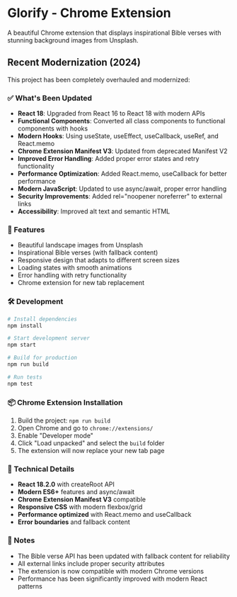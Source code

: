 # Glorify - Chrome Extension

A beautiful Chrome extension that displays inspirational Bible verses with stunning background images from Unsplash.

## Recent Modernization (2024)

This project has been completely overhauled and modernized:

### ✅ What's Been Updated

- **React 18**: Upgraded from React 16 to React 18 with modern APIs
- **Functional Components**: Converted all class components to functional components with hooks
- **Modern Hooks**: Using useState, useEffect, useCallback, useRef, and React.memo
- **Chrome Extension Manifest V3**: Updated from deprecated Manifest V2
- **Improved Error Handling**: Added proper error states and retry functionality
- **Performance Optimization**: Added React.memo, useCallback for better performance
- **Modern JavaScript**: Updated to use async/await, proper error handling
- **Security Improvements**: Added rel="noopener noreferrer" to external links
- **Accessibility**: Improved alt text and semantic HTML

### 🚀 Features

- Beautiful landscape images from Unsplash
- Inspirational Bible verses (with fallback content)
- Responsive design that adapts to different screen sizes
- Loading states with smooth animations
- Error handling with retry functionality
- Chrome extension for new tab replacement

### 🛠️ Development

```bash
# Install dependencies
npm install

# Start development server
npm start

# Build for production
npm run build

# Run tests
npm test
```

### 📦 Chrome Extension Installation

1. Build the project: `npm run build`
2. Open Chrome and go to `chrome://extensions/`
3. Enable "Developer mode"
4. Click "Load unpacked" and select the `build` folder
5. The extension will now replace your new tab page

### 🔧 Technical Details

- **React 18.2.0** with createRoot API
- **Modern ES6+** features and async/await
- **Chrome Extension Manifest V3** compatible
- **Responsive CSS** with modern flexbox/grid
- **Performance optimized** with React.memo and useCallback
- **Error boundaries** and fallback content

### 📝 Notes

- The Bible verse API has been updated with fallback content for reliability
- All external links include proper security attributes
- The extension is now compatible with modern Chrome versions
- Performance has been significantly improved with modern React patterns
